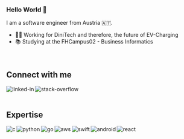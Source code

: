 ### Hello World 👋
I am a software engineer from Austria 🇦🇹. 
- 👨‍💻 Working for DiniTech and therefore, the future of EV-Charging
- 📚 Studying at the FHCampus02 - Business Informatics
<br>

## Connect with me
[<img align="left" alt="linked-in" src="https://img.shields.io/badge/linkedin-%230077B5.svg?&style=for-the-badge&logo=linkedin&logoColor=white" />](https://www.linkedin.com/in/ruslan-mochulskyy)
[<img align="left" alt="stack-overflow" src="https://img.shields.io/badge/stack%20overflow-FE7A16?logo=stack-overflow&logoColor=white&style=for-the-badge" />](https://stackoverflow.com/users/16521276/rumoc)
<br>
<br>


## Expertise
<img align="left" alt="c" src="https://img.shields.io/badge/-C-A8B9CC?logo=c&logoColor=white&style=for-the-badge" />
<img align="left" alt="python" src="https://img.shields.io/badge/-Python-3776AB?logo=python&logoColor=white&style=for-the-badge" />
<img align="left" alt="go" src="https://img.shields.io/badge/-Go-00ADD8?logo=go&logoColor=white&style=for-the-badge" />
<img align="left" alt="aws" src="https://img.shields.io/badge/-Amazon%20AWS-%23232F3E?logo=amazon-aws&logoColor=white&style=for-the-badge" />
<img align="left" alt="swift" src="https://img.shields.io/badge/-SwiftUI-FA7343?logo=swift&logoColor=white&style=for-the-badge" />
<img align="left" alt="android" src="https://img.shields.io/badge/-Android-3DDC84?logo=android&logoColor=white&style=for-the-badge" />
<img align="left" alt="react" src="https://img.shields.io/badge/-React%20-%2320232a.svg?&logo=react&logoColor=%2361DAFB&style=for-the-badge" />
<br>
<br>
